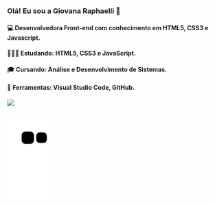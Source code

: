 ### Olá! Eu sou a Giovana Raphaelli 🖖

<div align="left">
 
#### 💻 Desenvolvedora Front-end com conhecimento em HTML5, CSS3 e Javascript.

#### 👩🏻‍💻 Estudando: HTML5, CSS3 e JavaScript. 

#### 🎓 Cursando: Análise e Desenvolvimento de Sistemas.
 
 #### 🎨 Ferramentas: Visual Studio Code, GitHub.
 
 </div>
 
<div align="left">
 <img height="125em" src="https://github-readme-stats.vercel.app/api/top-langs/?username=giovanaraphaelli&layout=compact&langs_count=7&theme=material-palenight"/> 
</div>

###
 ![Snake animation](https://github.com/giovanaraphaelli/giovanaraphaelli/blob/output/github-contribution-grid-snake.svg)

###

